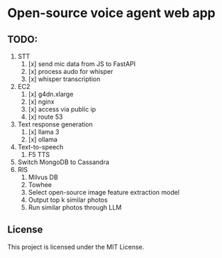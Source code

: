 # Open-source voice agent web app 

## TODO:
1. STT
    1. [x] send mic data from JS to FastAPI
    2. [x] process audo for whisper 
    3. [x] whisper transcription 
2. EC2
    1. [x] g4dn.xlarge
    2. [x] nginx
    3. [x] access via public ip
    4. [x] route 53
3. Text response generation
    1. [x] llama 3
    2. [x] ollama
4. Text-to-speech
    1. F5 TTS
5. Switch MongoDB to Cassandra
6. RIS
    1. Milvus DB
    2. Towhee
    3. Select open-source image feature extraction model
    5. Output top k similar photos
    6. Run similar photos through LLM

## License
This project is licensed under the MIT License.

